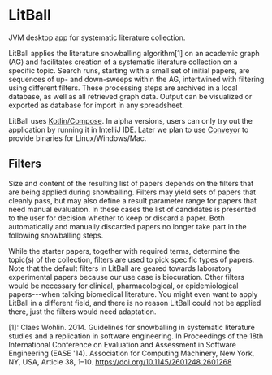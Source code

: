 # LitBall
JVM desktop app for systematic literature collection.

LitBall applies the literature snowballing algorithm[1] on an academic graph (AG) and facilitates creation of a systematic literature collection on a specific topic. Search runs, starting with a small set of initial papers, are sequences of up- and down-sweeps within the AG, intertwined with filtering using different filters. These processing steps are archived in a local database, as well as all retrieved graph data. Output can be visualized or exported as database for import in any spreadsheet.

LitBall uses [Kotlin/Compose](https://www.jetbrains.com/lp/compose-mpp/). In alpha versions, users can only try out the application by running it in IntelliJ IDE. Later we plan to use [Conveyor](https://www.hydraulic.software/index.html) to provide binaries for Linux/Windows/Mac.

## Filters
Size and content of the resulting list of papers depends on the filters that are being applied during snowballing. Filters may yield sets of papers that cleanly pass, but may also define a result parameter range for papers that need manual evaluation. In these cases the list of candidates is presented to the user for decision whether to keep or discard a paper. Both automatically and manually discarded papers no longer take part in the following snowballing steps.

While the starter papers, together with required terms, determine the topic(s) of the collection, filters are used to pick specific types of papers. Note that the default filters in LitBall are geared towards laboratory experimental papers because our use case is biocuration. Other filters would be necessary for clinical, pharmacological, or epidemiological papers---when talking biomedical literature. You might even want to apply LitBall in a different field, and there is no reason LitBall could not be applied there, just the filters would need adaptation.


[1]: Claes Wohlin. 2014. Guidelines for snowballing in systematic literature studies and a replication in software engineering. In Proceedings of the 18th International Conference on Evaluation and Assessment in Software Engineering (EASE '14). Association for Computing Machinery, New York, NY, USA, Article 38, 1–10. <https://doi.org/10.1145/2601248.2601268> 

